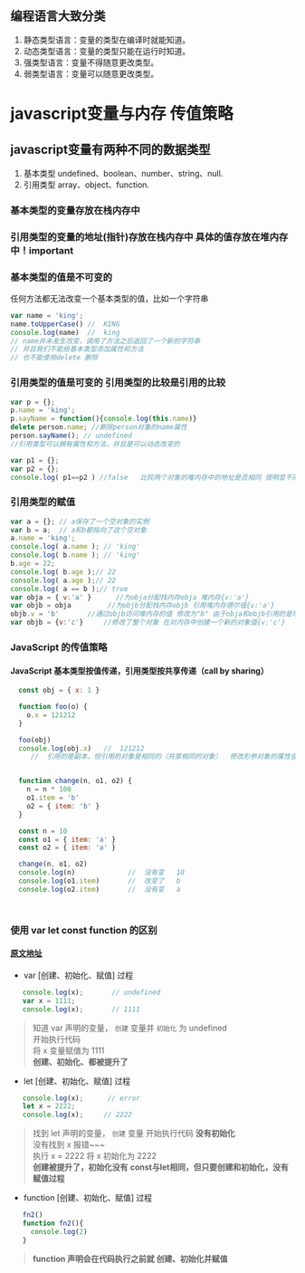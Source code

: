 ## 编程语言大致分类

1. 静态类型语言：变量的类型在编译时就能知道。  
2. 动态类型语言：变量的类型只能在运行时知道。   
3. 强类型语言：变量不得随意更改类型。  
4. 弱类型语言：变量可以随意更改类型。 



# javascript变量与内存 传值策略
## javascript变量有两种不同的数据类型
1. 基本类型  undefined、boolean、number、string、null.  
2. 引用类型  array、object、function.
### 基本类型的变量存放在栈内存中
### 引用类型的变量的地址(指针)存放在栈内存中 具体的值存放在堆内存中！important



### 基本类型的值是不可变的
任何方法都无法改变一个基本类型的值，比如一个字符串  
```javascript
var name = 'king';
name.toUpperCase() //  KING
console.log(name)  //  king
// name并未发生改变，调用了方法之后返回了一个新的字符串
// 并且我们不能给基本类型添加属性和方法
// 也不能使用delete 删除
```

### 引用类型的值是可变的 引用类型的比较是引用的比较
```javascript  
var p = {};
p.name = 'king';
p.sayName = function(){console.log(this.name)}
delete person.name; //删除person对象的name属性
person.sayName(); // undefined
//引用类型可以拥有属性和方法，并且是可以动态改变的 
```
```javascript
var p1 = {};
var p2 = {};
console.log( p1==p2 ) //false   比较两个对象的堆内存中的地址是否相同 很明显不同
```

### 引用类型的赋值
```javascript
var a = {}; // a保存了一个空对象的实例
var b = a;  // a和b都指向了这个空对象
a.name = 'king';
console.log( a.name ); // 'king'
console.log( b.name ); // 'king'
b.age = 22;
console.log( b.age );// 22
console.log( a.age );// 22
console.log( a == b );// true  
var obja = { v:'a' }      //为obja分配栈内存obja 堆内存{v:'a'}
var objb = obja         //为objb分配栈内存objb 引用堆内存德尔值{v:'a'}
objb.v = 'b'       //通过objb访问堆内存的值 修改为"b" 由于obja和objb引用的是堆内存同一个对象值 obja={v:'b'}
var objb = {v:'c'}     //修改了整个对象 在对内存中创建一个新的对象值{v:'c'} 
```


### JavaScript 的传值策略
#### JavaScript 基本类型按值传递，引用类型按共享传递（call by sharing）
```javascript
  const obj = { x: 1 }

  function foo(o) {
    o.x = 121212
  }

  foo(obj)
  console.log(obj.x)   //  121212    
     //  引用的是副本，但引用的对象是相同的（共享相同的对象）  修改形参对象的属性值，也会影响到实参的属性值 


  function change(n, o1, o2) {
    n = n * 100
    o1.item = 'b'
    o2 = { item: 'b' }
  }

  const n = 10
  const o1 = { item: 'a' }
  const o2 = { item: 'a' }

  change(n, o1, o2)
  console.log(n)             //  没有变   10
  console.log(o1.item)       //  改变了   b
  console.log(o2.item)       //  没有变   a




```


### 使用 var let const function 的区别
#### [原文地址](https://zhuanlan.zhihu.com/p/28140450)


- var [创建、初始化、赋值] 过程
```javascript
   console.log(x);       // undefined
   var x = 1111;
   console.log(x);       // 1111
```
   > 知道 var 声明的变量， `创建` 变量并 `初始化` 为 undefined  
   > 开始执行代码  
   > 将 x 变量赋值为 1111  
   > **创建、初始化、都被提升了**


- let [创建、初始化、赋值] 过程
```javascript
   console.log(x);      // error
   let x = 2222;
   console.log(x);     // 2222
```   
   > 找到 let 声明的变量， `创建` 变量 开始执行代码 **没有初始化**  
   > 没有找到 x 报错~~~  
   > 执行 x = 2222  将 x 初始化为 2222  
   > **创建被提升了，初始化没有**
   > **const与let相同，但只要创建和初始化，没有赋值过程**


- function [创建、初始化、赋值] 过程
```js
   fn2()
   function fn2(){
     console.log(2)
   }
```
   > **function 声明会在代码执行之前就 创建、初始化并赋值**

